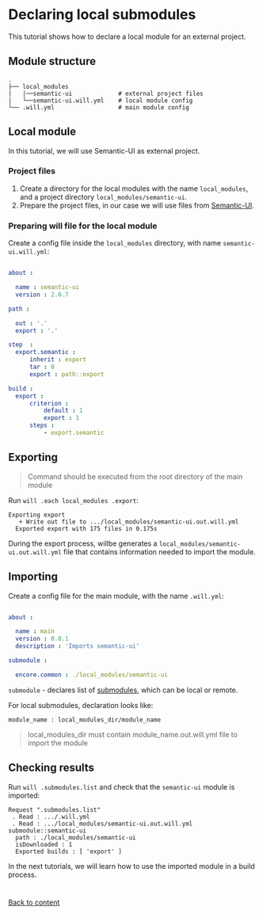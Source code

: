 # Declaring local submodules

This tutorial shows how to declare a local module for an external project.

## Module structure

```
.
├── local_modules
|   |──semantic-ui             # external project files
|   └──semantic-ui.will.yml    # local module config
└── .will.yml                  # main module config
```

## Local module

In this tutorial, we will use Semantic-UI as external project.

### Project files

1. Create a directory for the local modules with the name `local_modules`, and a project directory `local_modules/semantic-ui`.
2. Prepare the project files, in our case we will use files from [Semantic-UI](https://github.com/Semantic-Org/Semantic-UI-CSS).

### Preparing will file for the local module

Create a config file inside the `local_modules` directory, with name `semantic-ui.will.yml`:

```yaml

about :

  name : semantic-ui
  version : 2.0.7

path :

  out : '.'
  export : '.'

step  :
  export.semantic :
      inherit : export
      tar : 0
      export : path::export

build :
  export :
      criterion :
          default : 1
          export : 1
      steps :
          - export.semantic
```

## Exporting

> Command should be executed from the root directory of the main module

Run `will .each local_modules .export`:
```
Exporting export
   + Write out file to .../local_modules/semantic-ui.out.will.yml
  Exported export with 175 files in 0.175s
```
During the export process, willbe generates a `local_modules/semantic-ui.out.will.yml` file that contains information needed to import the module.

## Importing

Create a config file for the main module, with the name `.will.yml`:

```yaml

about :

  name : main
  version : 0.0.1
  description : 'Imports semantic-ui'

submodule :

  encore.common : ./local_modules/semantic-ui
```

`submodule` - declares list of [submodules](../Submodules.md), which can be local or remote.

For local submodules, declaration looks like:

    module_name : local_modules_dir/module_name

> local_modules_dir must contain module_name.out.will.yml file to import the module

## Checking results

Run `will .submodules.list` and check that the `semantic-ui` module is imported:

```
Request ".submodules.list"
 . Read : .../.will.yml
 . Read : .../local_modules/semantic-ui.out.will.yml
submodule::semantic-ui
  path : ./local_modules/semantic-ui
  isDownloaded : 1
  Exported builds : [ 'export' ]
```

In the next tutorials, we will learn how to use the imported module in a build process.

#
[Back to content](../README.md)
